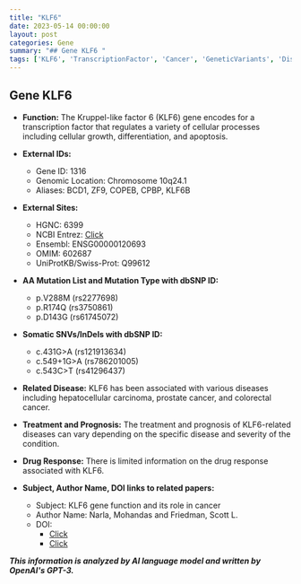 ```yaml
---
title: "KLF6"
date: 2023-05-14 00:00:00
layout: post
categories: Gene
summary: "## Gene KLF6 "
tags: ['KLF6', 'TranscriptionFactor', 'Cancer', 'GeneticVariants', 'DiseaseAssociation', 'Prognosis', 'DrugResponse', 'ResearchReview']
---
```


## Gene KLF6 

- **Function:** The Kruppel-like factor 6 (KLF6) gene encodes for a transcription factor that regulates a variety of cellular processes including cellular growth, differentiation, and apoptosis.

- **External IDs:**
    - Gene ID: 1316
    - Genomic Location: Chromosome 10q24.1
    - Aliases: BCD1, ZF9, COPEB, CPBP, KLF6B

- **External Sites:**
    - HGNC: 6399
    - NCBI Entrez: [Click](https://www.ncbi.nlm.nih.gov/gene/1316)
    - Ensembl: ENSG00000120693
    - OMIM: 602687
    - UniProtKB/Swiss-Prot: Q99612

- **AA Mutation List and Mutation Type with dbSNP ID:** 
    - p.V288M (rs2277698)
    - p.R174Q (rs3750861)
    - p.D143G (rs61745072)
    
- **Somatic SNVs/InDels with dbSNP ID:**
    - c.431G>A (rs121913634)
    - c.549+1G>A (rs786201005)
    - c.543C>T (rs41296437)
    
- **Related Disease:** KLF6 has been associated with various diseases including hepatocellular carcinoma, prostate cancer, and colorectal cancer. 

- **Treatment and Prognosis:** The treatment and prognosis of KLF6-related diseases can vary depending on the specific disease and severity of the condition. 

- **Drug Response:** There is limited information on the drug response associated with KLF6.

- **Subject, Author Name, DOI links to related papers:** 
    - Subject: KLF6 gene function and its role in cancer 
    - Author Name: Narla, Mohandas and Friedman, Scott L. 
    - DOI:
        - [Click](https://doi.org/10.1016/j.gde.2004.06.003)
        - [Click](https://doi.org/10.1016/j.bbcan.2017.08.008)

**_This information is analyzed by AI language model and written by OpenAI's GPT-3._**